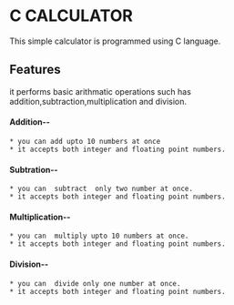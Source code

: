 C CALCULATOR
============
  This simple calculator is programmed using C language.
  
 Features
 --------
   it performs basic arithmatic operations such has addition,subtraction,multiplication and division.
  
  #### Addition--
    * you can add upto 10 numbers at once
    * it accepts both integer and floating point numbers.
 
 #### Subtration--
    * you can  subtract  only two number at once.
    * it accepts both integer and floating point numbers.
  
  #### Multiplication--
    * you can  multiply upto 10 numbers at once.
    * it accepts both integer and floating point numbers.
  
  #### Division--
    * you can  divide only one number at once.
    * it accepts both integer and floating point numbers.
 

